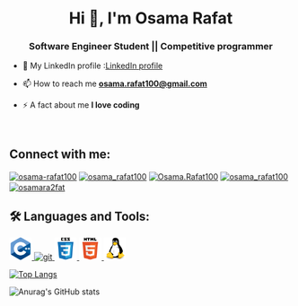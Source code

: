 <h1 align="center">Hi 👋, I'm Osama Rafat</h1>
<h3 align="center">Software Engineer Student || Competitive programmer</h3>


- 📝 My LinkedIn profile :<a href="https://www.linkedin.com/in/osama-rafat100">LinkedIn profile</a>

- 📫 How to reach me **osama.rafat100@gmail.com**


- ⚡ A fact about me **I love coding**

<br>

<h2 align="left">
  <!--<img style="width:50px" src="https://media.giphy.com/media/iY8CRBdQXODJSCERIr/giphy.gif" width="30px"> -->
  Connect with me:</h2>
<p align="left">
<a href="https://www.linkedin.com/in/osama-rafat100" target="blank"><img align="center" src="https://raw.githubusercontent.com/rahuldkjain/github-profile-readme-generator/master/src/images/icons/Social/linked-in-alt.svg" alt="osama-rafat100" height="30" width="40" /></a>
<a href="https://www.hackerrank.com/osama_rafat100" target="blank"><img align="center" src="https://raw.githubusercontent.com/rahuldkjain/github-profile-readme-generator/master/src/images/icons/Social/hackerrank.svg" alt="osama_rafat100" height="30" width="40" /></a>
<a href="https://codeforces.com/profile/Osama.Rafat100" target="blank"><img align="center" src="https://raw.githubusercontent.com/rahuldkjain/github-profile-readme-generator/master/src/images/icons/Social/codeforces.svg" alt="Osama.Rafat100" height="30" width="40" /></a>
<a href="https://leetcode.com/profile/osama_rafat100" target="blank"><img align="center" src="https://raw.githubusercontent.com/rahuldkjain/github-profile-readme-generator/master/src/images/icons/Social/leet-code.svg" alt="osama_rafat100" height="30" width="40" /></a>
<a href="https://www.facebook.com/osamara2fat" target="blank"><img align="center" src="https://raw.githubusercontent.com/rahuldkjain/github-profile-readme-generator/master/src/images/icons/Social/facebook.svg" alt="osamara2fat" height="30" width="40" /></a>
</p>


<h2 align="left">🛠️ Languages and Tools:</h2>
<p align="left">  <a href="https://www.w3schools.com/cpp/" target="_blank" rel="noreferrer"> <img src="https://raw.githubusercontent.com/devicons/devicon/master/icons/cplusplus/cplusplus-original.svg" alt="cplusplus" width="40" height="40"/> </a> 
<a href="https://git-scm.com/" target="_blank" rel="noreferrer"> <img src="https://www.vectorlogo.zone/logos/git-scm/git-scm-icon.svg" alt="git" width="40" height="40"/> </a>
 <a href="https://www.w3schools.com/css/" target="_blank" rel="noreferrer"> <img src="https://raw.githubusercontent.com/devicons/devicon/master/icons/css3/css3-original-wordmark.svg" alt="css3" width="40" height="40"/> </a>  <a href="https://www.w3.org/html/" target="_blank" rel="noreferrer"> <img src="https://raw.githubusercontent.com/devicons/devicon/master/icons/html5/html5-original-wordmark.svg" alt="html5" width="40" height="40"/> </a> <a href="https://www.linux.org/" target="_blank" rel="noreferrer"> <img src="https://raw.githubusercontent.com/devicons/devicon/master/icons/linux/linux-original.svg" alt="linux" width="40" height="40"/> </a> </p>


[![Top Langs](https://github-readme-stats.vercel.app/api/top-langs/?username=OsamaRafat100&layout=compact&theme=noctis_minimus)](https://github.com/anuraghazra/github-readme-stats)

![Anurag's GitHub stats](https://github-readme-stats.vercel.app/api?username=MinaFaried3&&show_icons=true&theme=noctis_minimus&hide=prs,issues,contribs)



